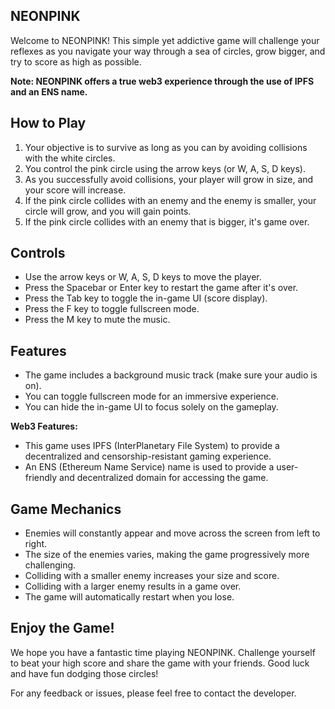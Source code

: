 ## NEONPINK
Welcome to NEONPINK! This simple yet addictive game will challenge your reflexes as you navigate your way through a sea of circles, grow bigger, and try to score as high as possible.

**Note: NEONPINK offers a true web3 experience through the use of IPFS and an ENS name.**

## How to Play
1. Your objective is to survive as long as you can by avoiding collisions with the white circles.
2. You control the pink circle using the arrow keys (or W, A, S, D keys).
3. As you successfully avoid collisions, your player will grow in size, and your score will increase.
4. If the pink circle collides with an enemy and the enemy is smaller, your circle will grow, and you will gain points.
5. If the pink circle collides with an enemy that is bigger, it's game over.

## Controls
- Use the arrow keys or W, A, S, D keys to move the player.
- Press the Spacebar or Enter key to restart the game after it's over.
- Press the Tab key to toggle the in-game UI (score display).
- Press the F key to toggle fullscreen mode.
- Press the M key to mute the music.

## Features
- The game includes a background music track (make sure your audio is on).
- You can toggle fullscreen mode for an immersive experience.
- You can hide the in-game UI to focus solely on the gameplay.

**Web3 Features:**
- This game uses IPFS (InterPlanetary File System) to provide a decentralized and censorship-resistant gaming experience.
- An ENS (Ethereum Name Service) name is used to provide a user-friendly and decentralized domain for accessing the game.

## Game Mechanics
- Enemies will constantly appear and move across the screen from left to right.
- The size of the enemies varies, making the game progressively more challenging.
- Colliding with a smaller enemy increases your size and score.
- Colliding with a larger enemy results in a game over.
- The game will automatically restart when you lose.

## Enjoy the Game!
We hope you have a fantastic time playing NEONPINK. Challenge yourself to beat your high score and share the game with your friends. Good luck and have fun dodging those circles!

For any feedback or issues, please feel free to contact the developer.
